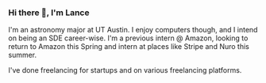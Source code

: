 ### Hi there 👋, I'm Lance

<!--
**Lanc33llis/Lanc33llis** is a ✨ _special_ ✨ repository because its `README.md` (this file) appears on your GitHub profile.

Here are some ideas to get you started:

- 🔭 I’m currently working on ...
- 🌱 I’m currently learning ...
- 👯 I’m looking to collaborate on ...
- 🤔 I’m looking for help with ...
- 💬 Ask me about ...
- 📫 How to reach me: ...
- 😄 Pronouns: ...
- ⚡ Fun fact: ...
-->

I'm an astronomy major at UT Austin. I enjoy computers though, and I intend on being an SDE career-wise. I'm a previous intern @ Amazon, looking to return to Amazon this Spring and intern at places like Stripe and Nuro this summer.

I've done freelancing for startups and on various freelancing platforms. 
